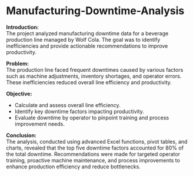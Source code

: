 # Manufacturing-Downtime-Analysis

**Introduction:**  
The project analyzed manufacturing downtime data for a beverage production line managed by Wolf Cola. The goal was to identify inefficiencies and provide actionable recommendations to improve productivity.  

**Problem:**  
The production line faced frequent downtimes caused by various factors such as machine adjustments, inventory shortages, and operator errors. These inefficiencies reduced overall line efficiency and productivity.  

**Objective:**  
- Calculate and assess overall line efficiency.  
- Identify key downtime factors impacting productivity.  
- Evaluate downtime by operator to pinpoint training and process improvement needs.  

**Conclusion:**  
The analysis, conducted using advanced Excel functions, pivot tables, and charts, revealed that the top five downtime factors accounted for 80% of the total downtime. Recommendations were made for targeted operator training, proactive machine maintenance, and process improvements to enhance production efficiency and reduce bottlenecks.
